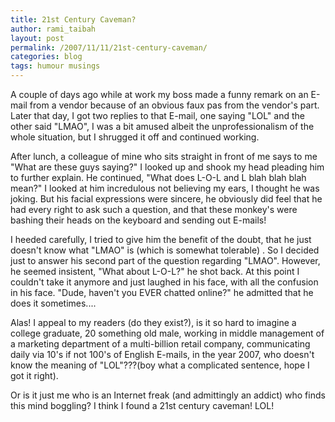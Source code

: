 ```yaml
---
title: 21st Century Caveman?
author: rami_taibah
layout: post
permalink: /2007/11/11/21st-century-caveman/
categories: blog
tags: humour musings 
---
```


A couple of days ago while at work my boss made a funny remark on an E-mail from a vendor because of an obvious faux pas from the vendor's part. Later that day, I got two replies to that E-mail, one saying "LOL" and the other said "LMAO", I was a bit amused albeit the unprofessionalism of the whole situation, but I shrugged it off and continued working.

After lunch, a colleague of mine who sits straight in front of me says to me "What are these guys saying?" I looked up and shook my head pleading him to further explain. He continued, "What does L-O-L and L blah blah blah mean?" I looked at him incredulous not believing my ears, I thought he was joking. But his facial expressions were sincere, he obviously did feel that he had every right to ask such a question, and that these monkey's were bashing their heads on the keyboard and sending out E-mails!

I heeded carefully, I tried to give him the benefit of the doubt, that he just doesn't know what "LMAO" is (which is somewhat tolerable) . So I decided just to answer his second part of the question regarding "LMAO". However, he seemed insistent, "What about L-O-L?" he shot back. At this point I couldn't take it anymore and just laughed in his face, with all the confusion in his face. "Dude, haven't you EVER chatted online?" he admitted that he does it sometimes....

Alas! I appeal to my readers (do they exist?), is it so hard to imagine a college graduate, 20 something old male, working in middle management of a marketing department of a multi-billion retail company, communicating daily via 10's if not 100's of English E-mails, in the year 2007, who doesn't know the meaning of "LOL"???(boy what a complicated sentence, hope I got it right).

Or is it just me who is an Internet freak (and admittingly an addict) who finds this mind boggling?
I think I found a 21st century caveman!
LOL!
